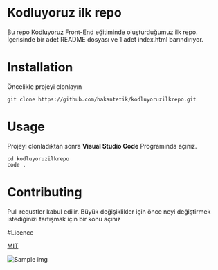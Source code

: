 # Kodluyoruz ilk repo

Bu repo [Kodluyoruz](http://kodluyoruz.org) Front-End eğitiminde oluşturduğumuz ilk repo. İçerisinde bir adet README dosyası ve 1 adet index.html barındırıyor. 

# Installation

Öncelikle projeyi clonlayın

```
git clone https://github.com/hakantetik/kodluyoruzilkrepo.git
```

# Usage

Projeyi clonladıktan sonra **Visual Studio Code** Programında açınız. 

```
cd kodluyoruzilkrepo
code .
```

# Contributing

Pull requstler kabul edilir. Büyük değişiklikler için önce neyi değiştirmek istediğinizi tartışmak için bir konu açınız

#Licence 

[MIT](https://choosealicense.com/licenses/mit/)

![Sample img](https://i.imgur.com/I7soo5W.png)
